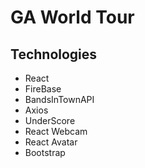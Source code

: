 # GA World Tour


## Technologies
- React
- FireBase
- BandsInTownAPI
- Axios
- UnderScore
- React Webcam
- React Avatar
- Bootstrap

##
